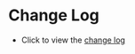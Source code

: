 # Change Log

- Click to view the [change log](https://github.com/goodix-ble/GR533x.SDK/wiki/Release-Notes-for-GR553x)

